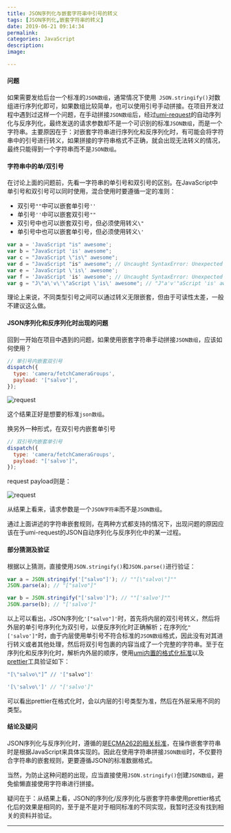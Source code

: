 ```yaml
---
title: JSON序列化与嵌套字符串中引号的转义
tags: [JSON序列化,嵌套字符串的转义]
date: 2019-06-21 09:14:34
permalink:
categories: JavaScript
description: 
image: 

---
```


<p class="description"></p>

#### 问题

如果需要发给后台一个标准的`JSON数组`，通常情况下使用` JSON.stringify()`对数组进行序列化即可，如果数组比较简单，也可以使用引号手动拼接。在项目开发过程中遇到过这样一个问题，在手动拼接`JSON数组`后，经过[umi-request](<https://github.com/umijs/umi-request>)的自动序列化与反序列化，最终发送的请求参数却不是一个可识别的标准`JSON数组`，而是一个字符串。主要原因在于：对嵌套字符串进行序列化和反序列化时，有可能会将字符串中的引号进行转义，如果拼接的字符串格式不正确，就会出现无法转义的情况，最终只能得到一个字符串而不是`JSON数组`。

<!-- more -->

#### 字符串中的单/双引号

在讨论上面的问题前，先看一字符串的单引号和双引号的区别。在JavaScript中单引号和双引号可以同时使用，混合使用时要遵循一定的准则：

- 双引号`""`中可以嵌套单引号`''`
- 单引号`''`中可以嵌套双引号`""`
- 双引号中也可以嵌套双引号，但必须使用转义`\"`
- 单引号中也可以嵌套单引号，但必须使用转义`\'`

```javascript
var a = 'JavaScript "is" awesome'; 
var b = "JavaScript 'is' awesome";
var c = "JavaScript \"is\" awesome";
var d = "JavaScript "is" awesome"; // Uncaught SyntaxError: Unexpected identifier
var e = 'JavaScript \'is\' awesome'; 
var f = 'JavaScript 'is' awesome'; // Uncaught SyntaxError: Unexpected identifier
var g = "J\"a\'v\'\"aScript \'is\' awesome"; // "J"a'v'"aScript 'is' awesome"
```

理论上来说，不同类型引号之间可以通过转义无限嵌套，但由于可读性太差，一般不建议这么做。

#### JSON序列化和反序列化时出现的问题

回到一开始在项目中遇到的问题，如果使用嵌套字符串手动拼接`JSON数组`，应该如何使用？

```JavaScript
// 单引号内嵌套双引号
dispatch({
  type: 'camera/fetchCameraGroups',
  payload: '["salvo"]',
});
```

![request](request1.png)

这个结果正好是想要的标准`json数组`。

换另外一种形式，在双引号内嵌套单引号

```JavaScript
// 双引号内嵌套单引号
dispatch({
  type: 'camera/fetchCameraGroups',
  payload: "['salvo']",
});
```

request payload则是：

![request](request2.png)

从结果上看来，请求参数是一个`JSON字符串`而不是`JSON数组`。

通过上面讲述的字符串嵌套规则，在两种方式都支持的情况下，出现问题的原因应该在于umi-request的JSON自动序列化与反序列化中的某一过程。

#### 部分猜测及验证

根据以上猜测，直接使用`JSON.stringify()`和`JSON.parse()`进行验证：

~~~JavaScript
var a = JSON.stringify('["salvo"]'); // ""[\"salvo\"]""
JSON.parse(a); // "["salvo"]"

var b = JSON.stringify("['salvo']"); // ""['salvo']""
JSON.parse(b); // "['salvo']"
~~~

以上可以看出，JSON序列化`'["salvo"]'`时，首先将内层的双引号转义，然后将外层的单引号序列化为双引号，以便反序列化时正确解析；在序列化`"['salvo']"`时，由于内层使用单引号不符合标准的`JSON数组`格式，因此没有对其进行转义或者其他处理，然后将双引号包裹的内容当成了一个完整的字符串。至于在序列化和反序列化时，解析内外层的顺序，使用[umi内置的格式化标准](https://github.com/facebook/react/blob/master/scripts/prettier/index.js)以及[prettier](https://prettier.io/docs/en/api.html)工具验证如下：

~~~javascript
"[\"salvo\"]” // '["salvo"]'

'[\'salvo\']' // "['salvo']"
~~~

可以看出prettier在格式化时，会以内层的引号类型为准，然后在外层采用不同的类型。

#### 结论及疑问

JSON序列化与反序列化时，遵循的是[ECMA262的相关标准](<https://www.ecma-international.org/ecma-262/6.0/#sec-json-object>)，在操作嵌套字符串时是根据JavaScript来具体实现的。因此在使用字符串拼接`JSON数组`时，不仅要符合字符串的嵌套规则，更要遵循JSON的标准数据格式。

当然，为防止这种问题的出现，应当直接使用`JSON.stringify()`创建`JSON数组`，避免偷懒直接使用字符串进行拼接。

疑问在于：从结果上看，JSON的序列化/反序列化与嵌套字符串使用prettier格式化后的效果是相同的，至于是不是对于相同标准的不同实现，我暂时还没有找到相关的资料并验证。

<hr />

